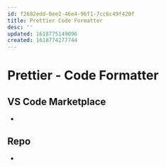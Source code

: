 ```yaml
---
id: f2682edd-0ee2-46e4-96f1-7cc6c49f420f
title: Prettier Code Formatter
desc: ''
updated: 1618775149096
created: 1618774277744
---
```


# Prettier - Code Formatter

>

## VS Code Marketplace

-

## Repo

-

